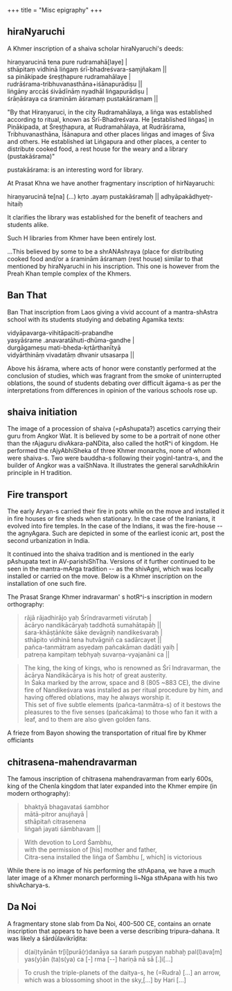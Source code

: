 +++
title = "Misc epigraphy"
+++

## hiraNyaruchi
A Khmer inscription of a shaiva scholar hiraNyaruchi's deeds:

hiraṇyarucinā tena pure rudramahā[laye] |  
sthāpitaṃ vidhinā liṅgaṃ śrī-bhadreśvara-saṃjñakam ||  
sa pinākipade śreṣṭhapure rudramahālaye |  
rudrāśrama-tribhuvanasthāna+iśānapurādiṣu ||  
liṅgāny arccāś śivādīnāṃ nyadhāl liṅgapurādiṣu |  
śrāṇāśraya ca śraminām āśramaṃ pustakāśramam ||

"By that Hiraṇyaruci, in the city Rudramahālaya, a liṅga was established according to ritual, known as Śrī-Bhadreśvara. He [established liṅgas] in Piṇākipada, at Śreṣṭhapura, at Rudramahālaya, at Rudrāśrama, Tribhuvanasthāna, Īśānapura and other places liṅgas and images of Śiva and others. He established iat Liṅgapura and other places, a center to distribute cooked food, a rest house for the weary and a library (pustakāśrama)"

pustakāśrama: is an interesting word for library.

At Prasat Khna we have another fragmentary inscription of hirNayaruchi:

hiraṇyarucinā te[na] (...) kṛto .ayaṃ pustakāśramaḥ ||
adhyāpakādhyetṛ-hitaiḥ

It clarifies the library was established for the benefit of teachers and students alike.

Such H libraries from Khmer have been entirely lost.

...This believed by some to be a shrANAshraya (place for distributing cooked food and/or a śraminām āśramaṃ (rest house) similar to that mentioned by hiraNyaruchi in his inscription. This one is however from the Preah Khan temple complex of the Khmers.



## Ban That
Ban That inscription from Laos giving a vivid account of a mantra-shAstra school with its students studying and debating Agamika texts:

vidyāpavarga-vihitāpaciti-prabandhe  
yasyāśrame .anavaratāhuti-dhūma-gandhe |  
durgāgameṣu mati-bheda-kṛtārthanītyā  
vidyārthināṃ vivadatāṃ dhvanir utsasarpa ||

Above his āśrama, where acts of honor were constantly performed at the conclusion of studies, which was fragrant from the smoke of uninterrupted oblations, the sound of students debating over difficult āgama-s as per the interpretations from differences in opinion of the various schools rose up.

## shaiva initiation
The image of a procession of shaiva (=pAshupata?) ascetics carrying their guru from Angkor Wat. It is believed by some to be a portrait of none other than the rAjaguru divAkara-paNDita, also called the hotR^i of kingdom. He performed the rAjyAbhiSheka of three Khmer monarchs, none of whom were shaiva-s. Two were bauddha-s following their yoginI-tantra-s, and the builder of Angkor was a vaiShNava. It illustrates the general sarvAdhikArin principle in H tradition.



## Fire transport
The early Aryan-s carried their fire in pots while on the move and installed it in fire houses or fire sheds when stationary. In the case of the Iranians, it evolved into fire temples. In the case of the Indians, it was the fire-house -- the agnyAgara. Such are depicted in some of the earliest iconic art, post the second urbanization in India. 

It continued into the shaiva tradition and is mentioned in the early pAshupata text in AV-parishiShTha. Versions of it further continued to be seen in the mantra-mArga tradition -- as the shivAgni, which was locally installed or carried on the move. Below is a Khmer inscription on the installation of one such fire.

The Prasat Srange Khmer indravarman' s hotR^i-s inscription in modern orthography:

> rājā rājadhirājo yaḥ Śrīndravarmeti viśrutaḥ |  
ācāryo nandikācāryaḥ taddhotā sumahātapāḥ ||    
śara-khāṣṭāṅkite śāke devāgniḥ nandikeśvaraḥ |  
sthāpito vidhinā tena hutvāgniñ ca sadārcayet ||  
pañca-tanmātram asyedaṃ pañcakāman dadāti yaiḥ |  
patreṇa kampitaṃ tebhyaḥ suvarṇa-vyajanāni ca ||  

> The king, the king of kings, who is renowned as Śrī Indravarman, the ācārya Nandikācārya is his hotṛ of great austerity.  
> In Śaka marked by the arrow, space and 8 (805 ~883 CE), the divine fire of Nandikeśvara was installed as per ritual procedure by him, and having offered oblations, may he always worship it.  
> This set of five subtle elements (pañca-tanmātra-s) of it bestows the pleasures to the five senses (pañcakāma) to those who fan it with a leaf, and to them are also given golden fans.

A frieze from Bayon showing the transportation of ritual fire by Khmer officiants

## chitrasena-mahendravarman
The famous inscription of chitrasena mahendravarman from early 600s, king of the Chenla kingdom that later expanded into the Khmer empire (in modern orthography):

> bhaktyā bhagavataś śambhor  
mātā-pitror anujñayā |  
sthāpitañ citrasenena  
liṅgañ jayati śāmbhavam ||

> With devotion to Lord Śambhu,  
> with the permission of [his] mother and father,  
> Citra-sena installed the liṅga of Śambhu [, which] is victorious

While there is no image of his performing the sthApana, we have a much later image of a Khmer monarch performing li~Nga sthApana with his two shivAcharya-s.

## Da Noi
A fragmentary stone slab from Da Noi, 400-500 CE, contains an ornate inscription that appears to have been a verse describing tripura-dahana. It was likely a śārdūlavikrīḍita:

> d(ai)tyānān tr[i]purā(r)danāya sa śaraṁ puṣpyan nabhaḫ pal(l)ava[m]
yas(y)ān (ta)s(ya) ca [-] rma [--] hariṇā nā sā [.]i[…]

> To crush the triple-planets of the daitya-s, he (=Rudra) [...] an arrow, which was a blossoming shoot in the sky,[…] by Hari […]


